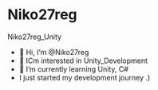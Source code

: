 # Niko27reg

Niko27reg_Unity

- 👋 Hi, I’m @Niko27reg
- 👀 ICm interested in Unity_Development
- 🌱 I’m currently learning Unity, C#
- I just started my development journey .)
